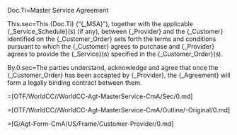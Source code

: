 Doc.Ti=Master Service Agreement

This.sec=This {Doc.Ti} (“{_MSA}”), together with the applicable {_Service_Schedule}(s) (if any), between {_Provider} and the {_Customer} identified on the  {_Customer_Order} sets forth the terms and conditions pursuant to which the {_Customer} agrees to purchase and {_Provider} agrees to provide the {_Service}(s) specified in the {_Customer_Order}(s).

By.0.sec=The parties understand, acknowledge and agree that once the {_Customer_Order} has been accepted by {_Provider}, the {_Agreement} will form a legally binding contract between them.

=[OTF/WorldCC//WorldCC-Agt-MasterService-CmA/Sec/0.md]

=[OTF/WorldCC//WorldCC-Agt-MasterService-CmA/Outline/-Original/0.md]

=[G/Agt-Form-CmA/US/Frame/Customer-Provider/0.md]